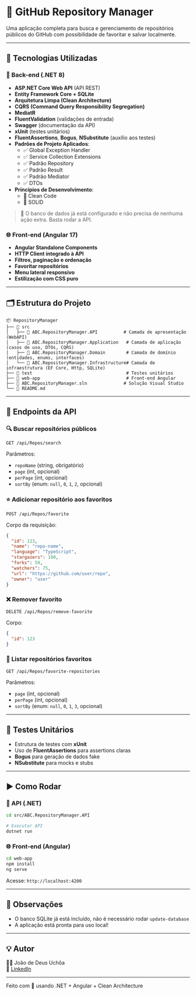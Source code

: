 # 📁 GitHub Repository Manager

Uma aplicação completa para busca e gerenciamento de repositórios públicos do GitHub com possibilidade de favoritar e salvar localmente. 

---

## 🚀 Tecnologias Utilizadas

### 🔧 Back-end (.NET 8)
- **ASP.NET Core Web API** (API REST)
- **Entity Framework Core + SQLite**
- **Arquitetura Limpa (Clean Architecture)**
- **CQRS (Command Query Responsibility Segregation)**
- **MediatR**
- **FluentValidation** (validações de entrada)
- **Swagger** (documentação da API)
- **xUnit** (testes unitários)
- **FluentAssertions**, **Bogus**, **NSubstitute** (auxílio aos testes)
- **Padrões de Projeto Aplicados**:
  - ✅ Global Exception Handler
  - ✅ Service Collection Extensions
  - ✅ Padrão Repository
  - ✅ Padrão Result
  - ✅ Padrão Mediator
  - ✅ DTOs
- **Princípios de Desenvolvimento**:
  - 🧠 Clean Code
  - 🧱 SOLID

> 📌 O banco de dados já está configurado e não precisa de nenhuma ação extra. Basta rodar a API.

### 🌐 Front-end (Angular 17)
- **Angular Standalone Components**
- **HTTP Client integrado à API**
- **Filtros, paginação e ordenação**
- **Favoritar repositórios**
- **Menu lateral responsivo**
- **Estilização com CSS puro**

---

## 🗂️ Estrutura do Projeto
```
📦 RepositoryManager
├── 📁 src
│   ├── 📁 ABC.RepositoryManager.API          # Camada de apresentação (WebAPI)
│   ├── 📁 ABC.RepositoryManager.Application   # Camada de aplicação (casos de uso, DTOs, CQRS)
│   ├── 📁 ABC.RepositoryManager.Domain        # Camada de domínio (entidades, enums, interfaces)
│   └── 📁 ABC.RepositoryManager.Infrastructure# Camada de infraestrutura (EF Core, Http, SQLite)
├── 📁 test                                    # Testes unitários
├── 📁 web-app                                 # Front-end Angular
├── 📄 ABC.RepositoryManager.sln              # Solução Visual Studio
└── 📄 README.md
```

---

## 📌 Endpoints da API

### 🔍 Buscar repositórios públicos
```
GET /api/Repos/search
```
Parâmetros:
- `repoName` (string, obrigatório)
- `page` (int, opcional)
- `perPage` (int, opcional)
- `sortBy` (enum: `null`, `0`, `1`, `2`, opcional)

### ⭐ Adicionar repositório aos favoritos
```
POST /api/Repos/favorite
```
Corpo da requisição:
```json
{
  "id": 123,
  "name": "repo-name",
  "language": "TypeScript",
  "stargazers": 100,
  "forks": 50,
  "watchers": 75,
  "url": "https://github.com/user/repo",
  "owner": "user"
}
```

### ❌ Remover favorito
```
DELETE /api/Repos/remove-favorite
```
Corpo:
```json
{
  "id": 123
}
```

### 📁 Listar repositórios favoritos
```
GET /api/Repos/favorite-repositories
```
Parâmetros:
- `page` (int, opcional)
- `perPage` (int, opcional)
- `sortBy` (enum: `null`, `0`, `1`, `3`, opcional)

---

## 🧪 Testes Unitários
- Estrutura de testes com **xUnit**
- Uso de **FluentAssertions** para assertions claras
- **Bogus** para geração de dados fake
- **NSubstitute** para mocks e stubs

---

## ▶️ Como Rodar

### 🔧 API (.NET)
```bash
cd src/ABC.RepositoryManager.API

# Executar API
dotnet run
```

### 🌐 Front-end (Angular)
```bash
cd web-app
npm install
ng serve
```

Acesse: `http://localhost:4200`

---

## 🧠 Observações
- O banco SQLite já está incluído, não é necessário rodar `update-database`
- A aplicação está pronta para uso local!

---

## 💡 Autor
👨‍💻 João de Deus Uchôa  
📧 [LinkedIn](https://www.linkedin.com/in/joaouuchoa1)

---

Feito com 💙 usando .NET + Angular + Clean Architecture

